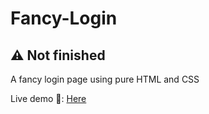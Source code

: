 # Fancy-Login

## ⚠️ Not finished

A fancy login page using pure HTML and CSS

Live demo 🔴: <a href="https://demo.goncermor.com/fancy-login/">Here</a>

